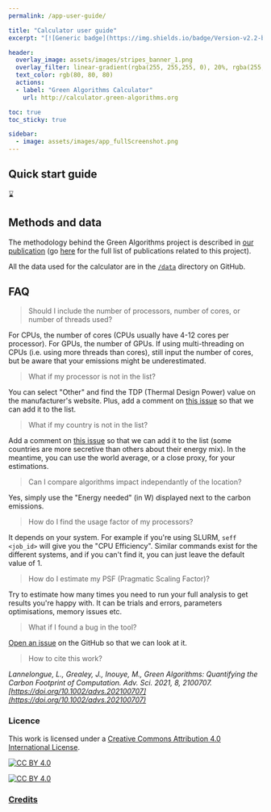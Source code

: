 ```yaml
---
permalink: /app-user-guide/

title: "Calculator user guide"
excerpt: "[![Generic badge](https://img.shields.io/badge/Version-v2.2-blue.svg)](https://shields.io/) [![Maintenance](https://img.shields.io/badge/Maintained%3F-yes-green.svg)](https://GitHub.com/Naereen/StrapDown.js/graphs/commit-activity) [![Open Source? Yes!](https://badgen.net/badge/Open%20Source%20%3F/Yes%21/purple?icon=github)](https://github.com/Naereen/badges/)"

header:
  overlay_image: assets/images/stripes_banner_1.png
  overlay_filter: linear-gradient(rgba(255, 255,255, 0), 20%, rgba(255, 255, 255, 1))
  text_color: rgb(80, 80, 80)
  actions:
  - label: "Green Algorithms Calculator"
    url: http://calculator.green-algorithms.org

toc: true
toc_sticky: true

sidebar:
  - image: assets/images/app_fullScreenshot.png
---
```


<!-- TODO: remove the app screenshot on small devices -->

## Quick start guide

<!-- TODO: app quick start guide -->
:hourglass:

## Methods and data

The methodology behind the Green Algorithms project is described in [our publication](https://onlinelibrary.wiley.com/doi/10.1002/advs.202100707) (go [here](/publications/) for the full list of publications related to this project).

All the data used for the calculator are in the [`/data`](https://github.com/GreenAlgorithms/green-algorithms-tool/tree/master/data) directory on GitHub.

## FAQ

> Should I include the number of processors, number of cores, or number of threads used?

For CPUs, the number of cores (CPUs usually have 4-12 cores per processor). For GPUs, the number of GPUs.
If using multi-threading on CPUs (i.e. using more threads than cores), still input the number of cores,
but be aware that your emissions might be underestimated.

> What if my processor is not in the list?

You can select "Other" and find the TDP (Thermal Design Power) value on the manufacturer's website.
Plus, add a comment on [this issue](https://github.com/GreenAlgorithms/green-algorithms-tool/issues/1) so that we can add it to the list.

> What if my country is not in the list?

Add a comment on [this issue](https://github.com/GreenAlgorithms/green-algorithms-tool/issues/2) so that we can add it to the list
(some countries are more secretive than others about their energy mix).
In the meantime, you can use the world average, or a close proxy, for your estimations.

> Can I compare algorithms impact independantly of the location?

Yes, simply use the "Energy needed" (in W) displayed next to the carbon emissions.

> How do I find the usage factor of my processors?

It depends on your system. For example if you're using SLURM, `seff <job_id>` will give you the "CPU Efficiency".
Similar commands exist for the different systems, and if you can't find it, you can just leave the default value of 1.

> How do I estimate my PSF (Pragmatic Scaling Factor)?

Try to estimate how many times you need to run your full analysis to get results you're happy with.
It can be trials and errors, parameters optimisations, memory issues etc.

> What if I found a bug in the tool?

[Open an issue](https://github.com/GreenAlgorithms/green-algorithms-tool/issues) on the GitHub so that we can look at it.

> How to cite this work?

_Lannelongue, L., Grealey, J., Inouye, M., Green Algorithms: Quantifying the Carbon Footprint of Computation. Adv. Sci. 2021, 8, 2100707. [https://doi.org/10.1002/advs.202100707](https://doi.org/10.1002/advs.202100707)_

### Licence

This work is licensed under a
[Creative Commons Attribution 4.0 International License][cc-by].

[![CC BY 4.0][cc-by-shield]][cc-by]

[![CC BY 4.0][cc-by-image]][cc-by]

[cc-by]: http://creativecommons.org/licenses/by/4.0/
[cc-by-image]: https://i.creativecommons.org/l/by/4.0/88x31.png
[cc-by-shield]: https://img.shields.io/badge/License-CC%20BY%204.0-lightgrey.svg

### [Credits](/credits/)
